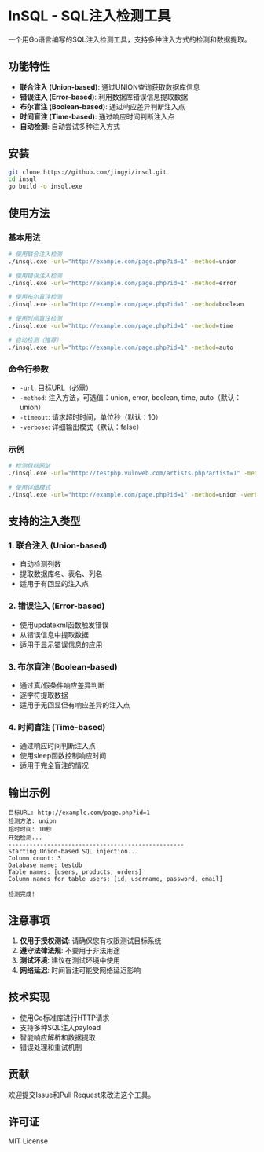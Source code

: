 # InSQL - SQL注入检测工具

一个用Go语言编写的SQL注入检测工具，支持多种注入方式的检测和数据提取。

## 功能特性

- **联合注入 (Union-based)**: 通过UNION查询获取数据库信息
- **错误注入 (Error-based)**: 利用数据库错误信息提取数据
- **布尔盲注 (Boolean-based)**: 通过响应差异判断注入点
- **时间盲注 (Time-based)**: 通过响应时间判断注入点
- **自动检测**: 自动尝试多种注入方式

## 安装

```bash
git clone https://github.com/jingyi/insql.git
cd insql
go build -o insql.exe
```

## 使用方法

### 基本用法

```bash
# 使用联合注入检测
./insql.exe -url="http://example.com/page.php?id=1" -method=union

# 使用错误注入检测
./insql.exe -url="http://example.com/page.php?id=1" -method=error

# 使用布尔盲注检测
./insql.exe -url="http://example.com/page.php?id=1" -method=boolean

# 使用时间盲注检测
./insql.exe -url="http://example.com/page.php?id=1" -method=time

# 自动检测（推荐）
./insql.exe -url="http://example.com/page.php?id=1" -method=auto
```

### 命令行参数

- `-url`: 目标URL（必需）
- `-method`: 注入方法，可选值：union, error, boolean, time, auto（默认：union）
- `-timeout`: 请求超时时间，单位秒（默认：10）
- `-verbose`: 详细输出模式（默认：false）

### 示例

```bash
# 检测目标网站
./insql.exe -url="http://testphp.vulnweb.com/artists.php?artist=1" -method=auto

# 使用详细模式
./insql.exe -url="http://example.com/page.php?id=1" -method=union -verbose=true
```

## 支持的注入类型

### 1. 联合注入 (Union-based)
- 自动检测列数
- 提取数据库名、表名、列名
- 适用于有回显的注入点

### 2. 错误注入 (Error-based)
- 使用updatexml函数触发错误
- 从错误信息中提取数据
- 适用于显示错误信息的应用

### 3. 布尔盲注 (Boolean-based)
- 通过真/假条件响应差异判断
- 逐字符提取数据
- 适用于无回显但有响应差异的注入点

### 4. 时间盲注 (Time-based)
- 通过响应时间判断注入点
- 使用sleep函数控制响应时间
- 适用于完全盲注的情况

## 输出示例

```
目标URL: http://example.com/page.php?id=1
检测方法: union
超时时间: 10秒
开始检测...
--------------------------------------------------
Starting Union-based SQL injection...
Column count: 3
Database name: testdb
Table names: [users, products, orders]
Column names for table users: [id, username, password, email]
--------------------------------------------------
检测完成!
```

## 注意事项

1. **仅用于授权测试**: 请确保您有权限测试目标系统
2. **遵守法律法规**: 不要用于非法用途
3. **测试环境**: 建议在测试环境中使用
4. **网络延迟**: 时间盲注可能受网络延迟影响

## 技术实现

- 使用Go标准库进行HTTP请求
- 支持多种SQL注入payload
- 智能响应解析和数据提取
- 错误处理和重试机制

## 贡献

欢迎提交Issue和Pull Request来改进这个工具。

## 许可证

MIT License